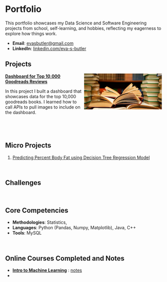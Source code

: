 # Portfolio
This portfolio showcases my Data Science and Software Engineering projects from school, self-learning, and hobbies, reflecting my eagerness to explore how things work.  

- **Email**: [evasbutler@gmail.com](evasbutler@gmail.com)
- **LinkedIn**: [linkedin.com/eva-s-butler](https://www.linkedin.com/in/eva-s-butler/)

## Projects

<img align="right" width="250" height="115" src="books.jpg"> **[Dashboard for Top 10,000 Goodreads Reviews](https://github.com/eva-butler/DS4003_evabutler)**

In this project I built a dashboard that showcases data for the top 10,000 goodreads books. I learned how to call APIs to pull images to include on the dashboard.

#

<br />

## Micro Projects
1. [Predicting Percent Body Fat using Decision Tree Regression Model](https://github.com/eva-butler/Micro_Projects/blob/main/Decision_Tree_Models/body_fat_percentage_predictions.ipynb)

<br/>


## Challenges

<br />

## Core Competencies

- **Methodologies**: Statistics, 
- **Languages**: Python (Pandas, Numpy, Matplotlib), Java, C++
- **Tools**: MySQL

<br />

## Online Courses Completed and Notes
- **[Intro to Machine Learning](https://www.kaggle.com/learn/intro-to-machine-learning)** : [notes](https://github.com/eva-butler/Notes/blob/main/Intro_to_Machine_Learning.md)
- 
